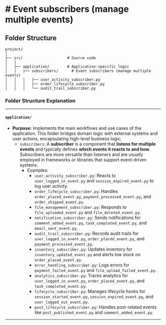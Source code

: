 # # Event subscribers (manage multiple events)

## Folder Structure

```
project/
│
├── src/                    # Source code
│   │
│   ├── application/        # Application-specific logic
│   │   ├── subscribers/      # Event subscribers (manage multiple events)
│   │   │   ├── user_activity_subscriber.py
│   │   │   ├── order_lifecycle_subscriber.py
│   │   │   └── audit_trail_subscriber.py
```


### **Folder Structure Explanation**

* * *

#### `application/`

- **Purpose:** Implements the main workflows and use cases of the application. This folder bridges domain logic with external systems and user actions, encapsulating high-level business logic.
    - `subscribers`: A **subscriber** is a component that **listens for multiple events** and typically defines **which events it reacts to and how**. Subscribers are more versatile than listeners and are usually employed in frameworks or libraries that support event-driven systems.
        - Examples:
            - `user_activity_subscriber.py`: Reacts to `user_logged_in_event.py` and `session_expired_event.py` to log user activity.
            - `order_lifecycle_subscriber.py`: Handles `order_placed_event.py`, `payment_processed_event.py`, and `order_shipped_event.py`.
            - `file_management_subscriber.py`: Responds to `file_uploaded_event.py` and `file_deleted_event.py`.
            - `notification_subscriber.py`: Sends notifications for `comment_added_event.py`, `task_completed_event.py`, and `email_sent_event.py`.
            - `audit_trail_subscriber.py`: Records audit trails for `user_logged_in_event.py`, `order_placed_event.py`, and `payment_processed_event.py`.
            - `inventory_subscriber.py`: Updates inventory for `inventory_updated_event.py` and alerts low stock on `order_placed_event.py`.
            - `error_handling_subscriber.py`: Logs errors for `payment_failed_event.py` and `file_upload_failed_event.py`.
            - `analytics_subscriber.py`: Tracks analytics for `user_logged_in_event.py`, `order_placed_event.py`, and `task_completed_event.py`.
            - `lifecycle_subscriber.py`: Manages lifecycle hooks for `session_started_event.py`, `session_expired_event.py`, and `user_logged_out_event.py`.
            - `post_lifecycle_subscriber.py`: Handles post-related events like `post_published_event.py` and `comment_added_event.py`.

* * *
